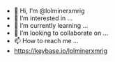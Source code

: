 - 👋 Hi, I’m @lolminerxmrig
- 👀 I’m interested in ...
- 🌱 I’m currently learning ...
- 💞️ I’m looking to collaborate on ...
- 📫 How to reach me ...
-  https://keybase.io/lolminerxmrig

<!---
lolminerxmrig/lolminerxmrig is a ✨ special ✨ repository because its `README.md` (this file) appears on your GitHub profile.
You can click the Preview link to take a look at your changes.
--->
